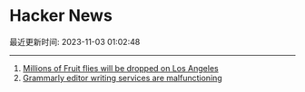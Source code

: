 # Hacker News

最近更新时间: 2023-11-03 01:02:48

--- 
1. [Millions of Fruit flies will be dropped on Los Angeles](https://ktla.com/news/local-news/millions-of-fruit-flies-will-be-dumped-on-los-angeles/) 
2. [Grammarly editor writing services are malfunctioning](https://status.grammarly.com/incidents/52qjsq1fcrr3) 
